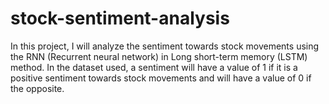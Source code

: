 # stock-sentiment-analysis
In this project, I will analyze the sentiment towards stock movements using the RNN (Recurrent neural network) in Long short-term memory (LSTM) method. In the dataset used, a sentiment will have a value of 1 if it is a positive sentiment towards stock movements and will have a value of 0 if the opposite.
